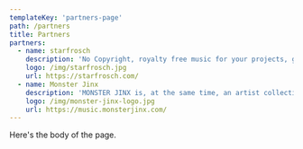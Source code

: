 ```yaml
---
templateKey: 'partners-page'
path: /partners
title: Partners
partners:
  - name: starfrosch
    description: 'No Copyright, royalty free music for your projects, gifted by attention seeking or generous artists.'
    logo: /img/starfrosch.jpg
    url: https://starfrosch.com/
  - name: Monster Jinx
    description: 'MONSTER JINX is, at the same time, an artist collective and a platform for the edition and distribution of independent music.'
    logo: /img/monster-jinx-logo.jpg
    url: https://music.monsterjinx.com/
---
```


Here's the body of the page.
